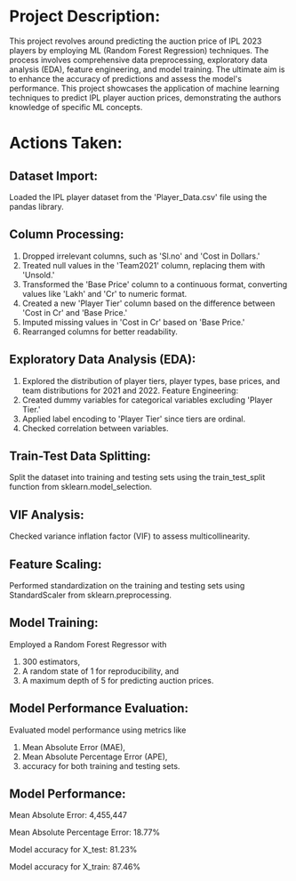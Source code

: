 # Project Description:

This project revolves around predicting the auction price of IPL 2023 players by employing ML (Random Forest Regression) techniques. The process involves comprehensive data preprocessing, exploratory data analysis (EDA), feature engineering, and model training. The ultimate aim is to enhance the accuracy of predictions and assess the model's performance.
This project showcases the application of machine learning techniques to predict IPL player auction prices, demonstrating the authors knowledge of specific ML concepts.

# Actions Taken:

## Dataset Import:
Loaded the IPL player dataset from the 'Player_Data.csv' file using the pandas library.
## Column Processing:
1) Dropped irrelevant columns, such as 'Sl.no' and 'Cost in Dollars.'
2) Treated null values in the 'Team2021' column, replacing them with 'Unsold.'
3) Transformed the 'Base Price' column to a continuous format, converting values like 'Lakh' and 'Cr' to numeric format.
4) Created a new 'Player Tier' column based on the difference between 'Cost in Cr' and 'Base Price.'
5) Imputed missing values in 'Cost in Cr' based on 'Base Price.'
6) Rearranged columns for better readability.
## Exploratory Data Analysis (EDA):
1) Explored the distribution of player tiers, player types, base prices, and team distributions for 2021 and 2022.
Feature Engineering:
2) Created dummy variables for categorical variables excluding 'Player Tier.'
3) Applied label encoding to 'Player Tier' since tiers are ordinal.
4) Checked correlation between variables.
## Train-Test Data Splitting:
Split the dataset into training and testing sets using the train_test_split function from sklearn.model_selection.
## VIF Analysis:
Checked variance inflation factor (VIF) to assess multicollinearity.
## Feature Scaling:
Performed standardization on the training and testing sets using StandardScaler from sklearn.preprocessing.
## Model Training:
Employed a Random Forest Regressor with 
1) 300 estimators,
2) A random state of 1 for reproducibility, and
3) A maximum depth of 5 for predicting auction prices.
## Model Performance Evaluation:
Evaluated model performance using metrics like 
1) Mean Absolute Error (MAE),
2) Mean Absolute Percentage Error (APE),
3) accuracy for both training and testing sets.
## Model Performance:
Mean Absolute Error: 4,455,447

Mean Absolute Percentage Error: 18.77%

Model accuracy for X_test: 81.23%

Model accuracy for X_train: 87.46%
